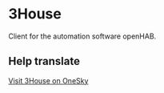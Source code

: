 # 3House

Client for the automation software openHAB.

## Help translate
[Visit 3House on OneSky](https://oswmdvr.oneskyapp.com/collaboration/project?id=71199)
